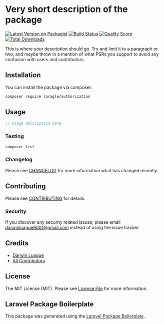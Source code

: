 # Very short description of the package

[![Latest Version on Packagist](https://img.shields.io/packagist/v/laragle/authorization.svg?style=flat-square)](https://packagist.org/packages/laragle/authorization)
[![Build Status](https://img.shields.io/travis/laragle/authorization/master.svg?style=flat-square)](https://travis-ci.org/laragle/authorization)
[![Quality Score](https://img.shields.io/scrutinizer/g/laragle/authorization.svg?style=flat-square)](https://scrutinizer-ci.com/g/laragle/authorization)
[![Total Downloads](https://img.shields.io/packagist/dt/laragle/authorization.svg?style=flat-square)](https://packagist.org/packages/laragle/authorization)

This is where your description should go. Try and limit it to a paragraph or two, and maybe throw in a mention of what PSRs you support to avoid any confusion with users and contributors.

## Installation

You can install the package via composer:

```bash
composer require laragle/authorization
```

## Usage

``` php
// Usage description here
```

### Testing

``` bash
composer test
```

### Changelog

Please see [CHANGELOG](CHANGELOG.md) for more information what has changed recently.

## Contributing

Please see [CONTRIBUTING](CONTRIBUTING.md) for details.

### Security

If you discover any security related issues, please email darwinluague9001@gmail.com instead of using the issue tracker.

## Credits

- [Darwin Luague](https://github.com/laragle)
- [All Contributors](../../contributors)

## License

The MIT License (MIT). Please see [License File](LICENSE.md) for more information.

## Laravel Package Boilerplate

This package was generated using the [Laravel Package Boilerplate](https://laravelpackageboilerplate.com).